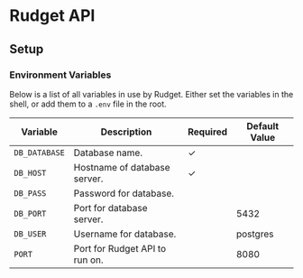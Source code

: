 # Rudget API

## Setup

### Environment Variables

Below is a list of all variables in use by Rudget. Either set the variables in the shell, or add them to a `.env` file in the root.

| Variable      | Description                    | Required | Default Value |
| ------------- | ------------------------------ | -------- | ------------- |
| `DB_DATABASE` | Database name.                 | ✓        |               |
| `DB_HOST`     | Hostname of database server.   | ✓        |               |
| `DB_PASS`     | Password for database.         |          |               |
| `DB_PORT`     | Port for database server.      |          | 5432          |
| `DB_USER`     | Username for database.         |          | postgres      |
| `PORT`        | Port for Rudget API to run on. |          | 8080          |
